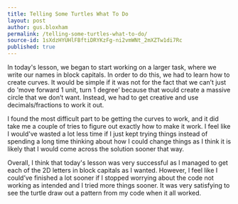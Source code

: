 ```yaml
---
title: Telling Some Turtles What To Do
layout: post
author: gus.bloxham
permalink: /telling-some-turtles-what-to-do/
source-id: 1sXdzHYUHlFBftiDRYKzFg-ni2vmWNt_2mXZTw1di7Rc
published: true
---
```

In today's lesson, we began to start working on a larger task, where we write our names in block capitals. In order to do this, we had to learn how to create curves. It would be simple if it was not for the fact that we can’t just do 'move forward 1 unit, turn 1 degree’ because that would create a massive circle that we don’t want. Instead, we had to get creative and use decimals/fractions to work it out.

I found the most difficult part to be getting the curves to work, and it did take me a couple of tries to figure out exactly how to make it work. I feel like I would've wasted a lot less time if I just kept trying things instead of spending a long time thinking about how I could change things as I think it is likely that I would come across the solution sooner that way.

Overall, I think that today's lesson was very successful as I managed to get each of the 2D letters in block capitals as I wanted. However, I feel like I could’ve finished a lot sooner if I stopped worrying about the code not working as intended and I tried more things sooner. It was very satisfying to see the turtle draw out a pattern from my code when it all worked.


